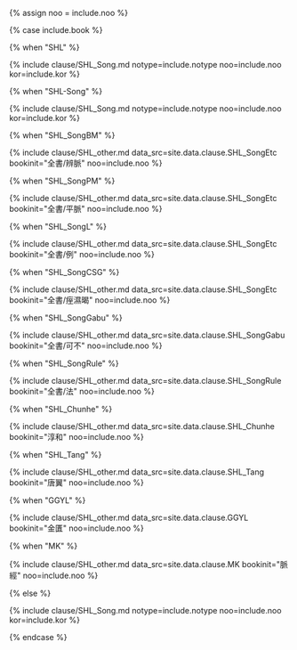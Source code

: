 <!--원문인용 시작-->

{% assign noo = include.noo %}

{% case include.book %}


<!-- 상한론 -->
{% when "SHL" %}

{% include clause/SHL_Song.md notype=include.notype noo=include.noo kor=include.kor %}

<!-- 상한론 -->
{% when "SHL-Song" %}

{% include clause/SHL_Song.md notype=include.notype noo=include.noo kor=include.kor %}

<!-- 변맥법 -->
{% when "SHL_SongBM" %}

{% include clause/SHL_other.md data_src=site.data.clause.SHL_SongEtc bookinit="全書/辨脈" noo=include.noo %}

<!-- 평맥법 -->
{% when "SHL_SongPM" %}

{% include clause/SHL_other.md data_src=site.data.clause.SHL_SongEtc bookinit="全書/平脈" noo=include.noo %}

<!-- 상한례 -->
{% when "SHL_SongL" %}

{% include clause/SHL_other.md data_src=site.data.clause.SHL_SongEtc bookinit="全書/例" noo=include.noo %}

<!-- 치습갈 -->
{% when "SHL_SongCSG" %}

{% include clause/SHL_other.md data_src=site.data.clause.SHL_SongEtc bookinit="全書/痓濕暍" noo=include.noo %}

<!-- 가불가 -->
{% when "SHL_SongGabu" %}

{% include clause/SHL_other.md data_src=site.data.clause.SHL_SongGabu bookinit="全書/可不" noo=include.noo %}

<!-- 법 -->
{% when "SHL_SongRule" %}

{% include clause/SHL_other.md data_src=site.data.clause.SHL_SongRule bookinit="全書/法" noo=include.noo %}

<!-- 순화본 -->
{% when "SHL_Chunhe" %}

{% include clause/SHL_other.md data_src=site.data.clause.SHL_Chunhe bookinit="淳和" noo=include.noo %}

<!-- 당본 -->
{% when "SHL_Tang" %}

{% include clause/SHL_other.md data_src=site.data.clause.SHL_Tang bookinit="唐翼" noo=include.noo %}

<!-- 금궤요략 -->
{% when "GGYL" %}

{% include clause/SHL_other.md data_src=site.data.clause.GGYL bookinit="金匱" noo=include.noo %}

<!-- 맥경 -->
{% when "MK" %}

{% include clause/SHL_other.md data_src=site.data.clause.MK bookinit="脈經" noo=include.noo %}

<!-- 상한론 -->
{% else %}

{% include clause/SHL_Song.md notype=include.notype noo=include.noo kor=include.kor %}

{% endcase %}

<!--원문인용 끝-->
